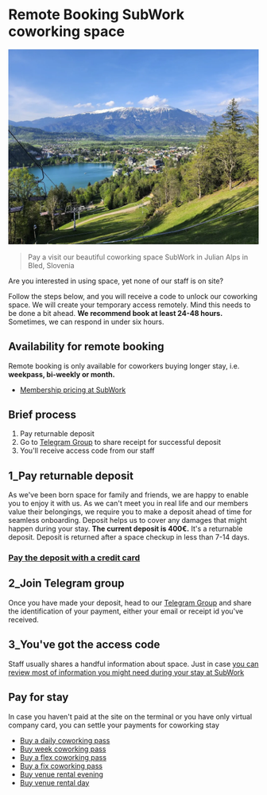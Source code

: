 # Remote Booking SubWork coworking space

![Bled village from Straza Hill](./pics/bled_from_straza.png.webp)
> Pay a visit our beautiful coworking space SubWork in Julian Alps in Bled, Slovenia


Are you interested in using space, yet none of our staff is on site?

Follow the steps below, and you will receive a code to unlock our coworking space.
We will create your temporary access remotely. Mind this needs to be done a bit ahead. 
**We recommend book at least 24-48 hours.**
Sometimes, we can respond in under six hours.

Availability for remote booking
---
Remote booking is only available for coworkers buying longer stay, i.e. **weekpass, bi-weekly or month.** 
- [Membership pricing at SubWork](./membership.md)

Brief process
---
1. Pay returnable deposit
2. Go to [Telegram Group](https://t.me/+VoZsr7MEds84ZjQ0) to share receipt for successful deposit
3. You'll receive access code from our staff

1_Pay returnable deposit
---
As we've been born space for family and friends, we are happy to enable you to enjoy it with us. As we can't meet you in real life and our members value their belongings, we require you to make a deposit ahead of time for seamless onboarding. Deposit helps us to cover any damages that might happen during your stay. **The current deposit is 400€.** It's a returnable deposit. Deposit is returned after a space checkup in less than 7-14 days.

### [Pay the deposit with a credit card](https://book.stripe.com/9AQ1600G2f7t7Ic6oB?utm_source=subwork)


2_Join Telegram group
---
Once you have made your deposit, head to our [Telegram Group](https://t.me/+VoZsr7MEds84ZjQ0) and share the identification of your payment, either your email or receipt id you've received.

3_You've got the access code
---
Staff usually shares a handful information about space. Just in case [you can review most of information you might need during your stay at SubWork](./first-time-in-subwork.md)

Pay for stay
---
In case you haven't paid at the site on the terminal or you have only virtual company card, you can settle your payments for coworking stay

- [Buy a daily coworking pass](https://book.stripe.com/5kA4ic0G23oL8Mg00b)
- [Buy week coworking pass](https://book.stripe.com/8wMaGA88u6AXd2wbIS)
- [Buy a flex coworking pass](https://book.stripe.com/4gw4icgF05wT5A4dQZ)
- [Buy a fix coworking pass](https://book.stripe.com/9AQbKE60mcZlfaEcMY)
- [Buy venue rental evening](https://book.stripe.com/5kA4ic0G23oL8Mg00b)
- [Buy venue rental day](https://book.stripe.com/8wMg0U74q3oL4w08wD)